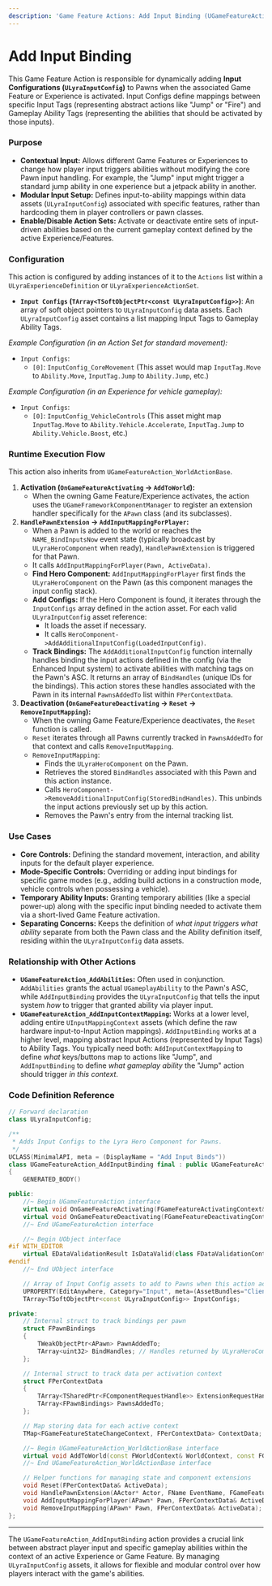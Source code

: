 ```yaml
---
description: 'Game Feature Actions: Add Input Binding (UGameFeatureAction_AddInputBinding)'
---
```


# Add Input Binding

This Game Feature Action is responsible for dynamically adding **Input Configurations (`ULyraInputConfig`)** to Pawns when the associated Game Feature or Experience is activated. Input Configs define mappings between specific Input Tags (representing abstract actions like "Jump" or "Fire") and Gameplay Ability Tags (representing the abilities that should be activated by those inputs).

### Purpose

* **Contextual Input:** Allows different Game Features or Experiences to change how player input triggers abilities without modifying the core Pawn input handling. For example, the "Jump" input might trigger a standard jump ability in one experience but a jetpack ability in another.
* **Modular Input Setup:** Defines input-to-ability mappings within data assets (`ULyraInputConfig`) associated with specific features, rather than hardcoding them in player controllers or pawn classes.
* **Enable/Disable Action Sets:** Activate or deactivate entire sets of input-driven abilities based on the current gameplay context defined by the active Experience/Features.

### Configuration

This action is configured by adding instances of it to the `Actions` list within a `ULyraExperienceDefinition` or `ULyraExperienceActionSet`.

* **`Input Configs` (`TArray<TSoftObjectPtr<const ULyraInputConfig>>`)**: An array of soft object pointers to `ULyraInputConfig` data assets. Each `ULyraInputConfig` asset contains a list mapping Input Tags to Gameplay Ability Tags.

_Example Configuration (in an Action Set for standard movement):_

* `Input Configs`:
  * `[0]`: `InputConfig_CoreMovement` (This asset would map `InputTag.Move` to `Ability.Move`, `InputTag.Jump` to `Ability.Jump`, etc.)

_Example Configuration (in an Experience for vehicle gameplay):_

* `Input Configs`:
  * `[0]`: `InputConfig_VehicleControls` (This asset might map `InputTag.Move` to `Ability.Vehicle.Accelerate`, `InputTag.Jump` to `Ability.Vehicle.Boost`, etc.)

### Runtime Execution Flow

This action also inherits from `UGameFeatureAction_WorldActionBase`.

1. **Activation (`OnGameFeatureActivating` -> `AddToWorld`):**
   * When the owning Game Feature/Experience activates, the action uses the `UGameFrameworkComponentManager` to register an extension handler specifically for the `APawn` class (and its subclasses).
2. **`HandlePawnExtension` -> `AddInputMappingForPlayer`:**
   * When a Pawn is added to the world or reaches the `NAME_BindInputsNow` event state (typically broadcast by `ULyraHeroComponent` when ready), `HandlePawnExtension` is triggered for that Pawn.
   * It calls `AddInputMappingForPlayer(Pawn, ActiveData)`.
   * **Find Hero Component:** `AddInputMappingForPlayer` first finds the `ULyraHeroComponent` on the Pawn (as this component manages the input config stack).
   * **Add Configs:** If the Hero Component is found, it iterates through the `InputConfigs` array defined in the action asset. For each valid `ULyraInputConfig` asset reference:
     * It loads the asset if necessary.
     * It calls `HeroComponent->AddAdditionalInputConfig(LoadedInputConfig)`.
   * **Track Bindings:** The `AddAdditionalInputConfig` function internally handles binding the input actions defined in the config (via the Enhanced Input system) to activate abilities with matching tags on the Pawn's ASC. It returns an array of `BindHandles` (unique IDs for the bindings). This action stores these handles associated with the Pawn in its internal `PawnsAddedTo` list within `FPerContextData`.
3. **Deactivation (`OnGameFeatureDeactivating` -> `Reset` -> `RemoveInputMapping`):**
   * When the owning Game Feature/Experience deactivates, the `Reset` function is called.
   * `Reset` iterates through all Pawns currently tracked in `PawnsAddedTo` for that context and calls `RemoveInputMapping`.
   * `RemoveInputMapping`:
     * Finds the `ULyraHeroComponent` on the Pawn.
     * Retrieves the stored `BindHandles` associated with this Pawn and this action instance.
     * Calls `HeroComponent->RemoveAdditionalInputConfig(StoredBindHandles)`. This unbinds the input actions previously set up by this action.
     * Removes the Pawn's entry from the internal tracking list.

### Use Cases

* **Core Controls:** Defining the standard movement, interaction, and ability inputs for the default player experience.
* **Mode-Specific Controls:** Overriding or adding input bindings for specific game modes (e.g., adding build actions in a construction mode, vehicle controls when possessing a vehicle).
* **Temporary Ability Inputs:** Granting temporary abilities (like a special power-up) along with the specific input binding needed to activate them via a short-lived Game Feature activation.
* **Separating Concerns:** Keeps the definition of _what input triggers what ability_ separate from both the Pawn class and the Ability definition itself, residing within the `ULyraInputConfig` data assets.

### Relationship with Other Actions

* **`UGameFeatureAction_AddAbilities`:** Often used in conjunction. `AddAbilities` grants the actual `UGameplayAbility` to the Pawn's ASC, while `AddInputBinding` provides the `ULyraInputConfig` that tells the input system _how_ to trigger that granted ability via player input.
* **`UGameFeatureAction_AddInputContextMapping`:** Works at a lower level, adding entire `UInputMappingContext` assets (which define the raw hardware input-to-Input Action mappings). `AddInputBinding` works at a higher level, mapping abstract Input Actions (represented by Input Tags) to Ability Tags. You typically need both: `AddInputContextMapping` to define _what_ keys/buttons map to actions like "Jump", and `AddInputBinding` to define _what gameplay ability_ the "Jump" action should trigger _in this context_.

### Code Definition Reference

```cpp
// Forward declaration
class ULyraInputConfig;

/**
 * Adds Input Configs to the Lyra Hero Component for Pawns.
 */
UCLASS(MinimalAPI, meta = (DisplayName = "Add Input Binds"))
class UGameFeatureAction_AddInputBinding final : public UGameFeatureAction_WorldActionBase
{
	GENERATED_BODY()

public:
	//~ Begin UGameFeatureAction interface
	virtual void OnGameFeatureActivating(FGameFeatureActivatingContext& Context) override;
	virtual void OnGameFeatureDeactivating(FGameFeatureDeactivatingContext& Context) override;
	//~ End UGameFeatureAction interface

	//~ Begin UObject interface
#if WITH_EDITOR
	virtual EDataValidationResult IsDataValid(class FDataValidationContext& Context) const override;
#endif
	//~ End UObject interface

	// Array of Input Config assets to add to Pawns when this action activates.
	UPROPERTY(EditAnywhere, Category="Input", meta=(AssetBundles="Client,Server"))
	TArray<TSoftObjectPtr<const ULyraInputConfig>> InputConfigs;

private:
	// Internal struct to track bindings per pawn
	struct FPawnBindings
	{
		TWeakObjectPtr<APawn> PawnAddedTo;
		TArray<uint32> BindHandles; // Handles returned by ULyraHeroComponent
	};

	// Internal struct to track data per activation context
	struct FPerContextData
	{
		TArray<TSharedPtr<FComponentRequestHandle>> ExtensionRequestHandles;
		TArray<FPawnBindings> PawnsAddedTo;
	};

	// Map storing data for each active context
	TMap<FGameFeatureStateChangeContext, FPerContextData> ContextData;

	//~ Begin UGameFeatureAction_WorldActionBase interface
	virtual void AddToWorld(const FWorldContext& WorldContext, const FGameFeatureStateChangeContext& ChangeContext) override;
	//~ End UGameFeatureAction_WorldActionBase interface

	// Helper functions for managing state and component extensions
	void Reset(FPerContextData& ActiveData);
	void HandlePawnExtension(AActor* Actor, FName EventName, FGameFeatureStateChangeContext ChangeContext);
	void AddInputMappingForPlayer(APawn* Pawn, FPerContextData& ActiveData);
	void RemoveInputMapping(APawn* Pawn, FPerContextData& ActiveData);
};
```

***

The `UGameFeatureAction_AddInputBinding` action provides a crucial link between abstract player input and specific gameplay abilities within the context of an active Experience or Game Feature. By managing `ULyraInputConfig` assets, it allows for flexible and modular control over how players interact with the game's abilities.
